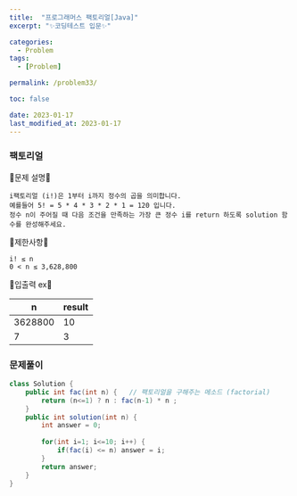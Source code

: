 ```yaml
---
title:  "프로그래머스 팩토리얼[Java]"
excerpt: "✨코딩테스트 입문✨"

categories:
  - Problem
tags:
  - [Problem]

permalink: /problem33/

toc: false

date: 2023-01-17
last_modified_at: 2023-01-17
---
```

### 팩토리얼

💫문제 설명💫

```
i팩토리얼 (i!)은 1부터 i까지 정수의 곱을 의미합니다. 
예를들어 5! = 5 * 4 * 3 * 2 * 1 = 120 입니다. 
정수 n이 주어질 때 다음 조건을 만족하는 가장 큰 정수 i를 return 하도록 solution 함수를 완성해주세요.
```

💫제한사항💫

```
i! ≤ n
0 < n ≤ 3,628,800
```

💫입출력 ex💫

|n|result|
|------|---|
|3628800|10|
|7|3|

### 문제풀이

```java
class Solution {
    public int fac(int n) {   // 팩토리얼을 구해주는 메소드 (factorial)
        return (n<=1) ? n : fac(n-1) * n ;
    }
    public int solution(int n) {
        int answer = 0;
        
        for(int i=1; i<=10; i++) {
            if(fac(i) <= n) answer = i;
        }
        return answer;
    }
}
```
